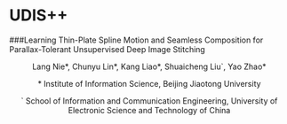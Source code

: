 # UDIS++
###Learning Thin-Plate Spline Motion and Seamless Composition for Parallax-Tolerant Unsupervised Deep Image Stitching
<p align="center">Lang Nie*, Chunyu Lin*, Kang Liao*, Shuaicheng Liu`, Yao Zhao*</p>
<p align="center">* Institute of Information Science, Beijing Jiaotong University</p>
<p align="center">` School of Information and Communication Engineering, University of Electronic Science and Technology of China</p>
